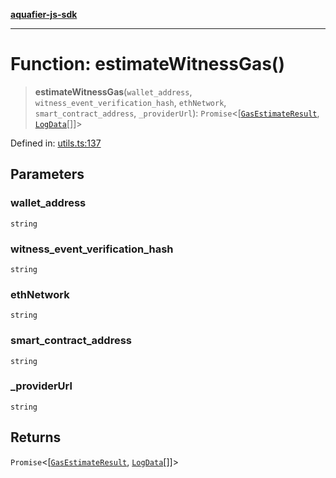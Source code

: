 [**aquafier-js-sdk**](../README.md)

***

# Function: estimateWitnessGas()

> **estimateWitnessGas**(`wallet_address`, `witness_event_verification_hash`, `ethNetwork`, `smart_contract_address`, `_providerUrl`): `Promise`\<\[[`GasEstimateResult`](../interfaces/GasEstimateResult.md), [`LogData`](../interfaces/LogData.md)[]\]\>

Defined in: [utils.ts:137](https://github.com/inblockio/aqua-verifier-js-lib/blob/09413c69301a51b584d51846ffabc4d8f820b4fa/src/utils.ts#L137)

## Parameters

### wallet\_address

`string`

### witness\_event\_verification\_hash

`string`

### ethNetwork

`string`

### smart\_contract\_address

`string`

### \_providerUrl

`string`

## Returns

`Promise`\<\[[`GasEstimateResult`](../interfaces/GasEstimateResult.md), [`LogData`](../interfaces/LogData.md)[]\]\>
